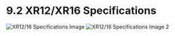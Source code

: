 # 9.2 XR12/XR16 Specifications

![XR12/16 Specifications Image](/wiki-x-air/assets/img/x-air_manual/XR12_specifications.png)
![XR12/16 Specifications Image 2](/wiki-x-air/assets/img/x-air_manual/XR12_specifications.png)
